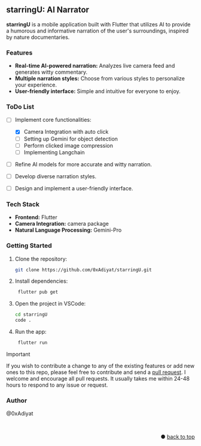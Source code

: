 ## starringU: AI Narrator

**starringU** is a mobile application built with Flutter that utilizes AI to provide a humorous and informative narration of the user's surroundings, inspired by nature documentaries.

### Features

* **Real-time AI-powered narration:** Analyzes live camera feed and generates witty commentary.
* **Multiple narration styles:** Choose from various styles to personalize your experience.
* **User-friendly interface:** Simple and intuitive for everyone to enjoy.

### ToDo List

- [ ] Implement core functionalities:
  - [x] Camera Integration with auto click
  - [ ] Setting up Gemini for object detection
  - [ ] Perform clicked image compression
  - [ ] Implementing Langchain
- [ ] Refine AI models for more accurate and witty narration.
- [ ] Develop diverse narration styles.
- [ ] Design and implement a user-friendly interface.


### Tech Stack

* **Frontend:** Flutter
* **Camera Integration:** camera package
* **Natural Language Processing:** Gemini-Pro

### Getting Started
1. Clone the repository:
   ```bash
   git clone https://github.com/0xAdiyat/starringU.git
   ```

2. Install dependencies:
   ```bash
    flutter pub get
   ```

3. Open the project in VSCode:
   ```bash
   cd starringU
   code .
   ```
4. Run the app:
   ```bash
    flutter run
   ```

> [!IMPORTANT]
> If you wish to contribute a change to any of the existing features or add new ones to this repo,
> please feel free to contribute and send a [pull request](https://github.com/0xAdiyat/starringU/pulls). I welcome and encourage all pull requests. It usually takes me within 24-48 hours to respond to any issue or request.


### Author
@0xAdiyat

<br>
<p align="right">● <a href="#dialogix-top">back to top</a></p>
